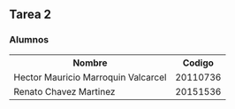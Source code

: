 
## Tarea 2

### Alumnos

<table>
  <tr><th>Nombre</th><th>Codigo</th></tr><tr>
<td>Hector Mauricio Marroquin Valcarcel</td><td>20110736</td> </tr>
<tr><td>Renato Chavez Martinez</td><td>20151536</td></tr>
</table>
